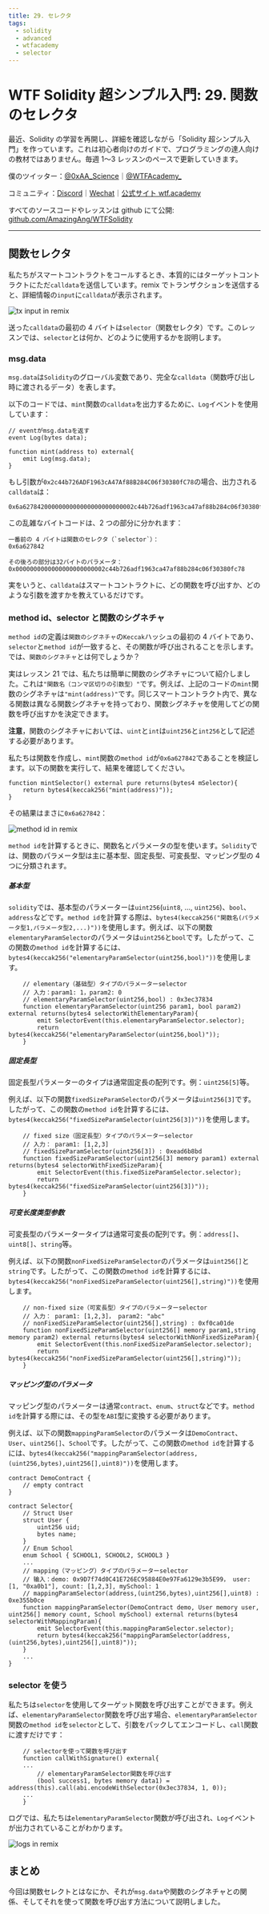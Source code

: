 ```yaml
---
title: 29. セレクタ
tags:
  - solidity
  - advanced
  - wtfacademy
  - selector
---
```


# WTF Solidity 超シンプル入門: 29. 関数のセレクタ

最近、Solidity の学習を再開し、詳細を確認しながら「Solidity 超シンプル入門」を作っています。これは初心者向けのガイドで、プログラミングの達人向けの教材ではありません。毎週 1〜3 レッスンのペースで更新していきます。

僕のツイッター：[@0xAA_Science](https://twitter.com/0xAA_Science)｜[@WTFAcademy\_](https://twitter.com/WTFAcademy_)

コミュニティ：[Discord](https://discord.gg/5akcruXrsk)｜[Wechat](https://docs.google.com/forms/d/e/1FAIpQLSe4KGT8Sh6sJ7hedQRuIYirOoZK_85miz3dw7vA1-YjodgJ-A/viewform?usp=sf_link)｜[公式サイト wtf.academy](https://wtf.academy)

すべてのソースコードやレッスンは github にて公開: [github.com/AmazingAng/WTFSolidity](https://github.com/AmazingAng/WTFSolidity)

---

## 関数セレクタ

私たちがスマートコントラクトをコールするとき、本質的にはターゲットコントラクトにただ`calldata`を送信しています。remix でトランザクションを送信すると、詳細情報の`input`に`calldata`が表示されます。

![tx input in remix](./img/29-1.png)

送った`calldata`の最初の 4 バイトは`selector`（関数セレクタ）です。このレッスンでは、`selector`とは何か、どのように使用するかを説明します。

### msg.data

`msg.data`は`Solidity`のグローバル変数であり、完全な`calldata`（関数呼び出し時に渡されるデータ）を表します。

以下のコードでは、`mint`関数の`calldata`を出力するために、`Log`イベントを使用しています：

```solidity
// eventがmsg.dataを返す
event Log(bytes data);

function mint(address to) external{
    emit Log(msg.data);
}
```

もし引数が`0x2c44b726ADF1963cA47Af88B284C06f30380fC78`の場合、出力される`calldata`は：

```text
0x6a6278420000000000000000000000002c44b726adf1963ca47af88b284c06f30380fc78
```

この乱雑なバイトコードは、2 つの部分に分かれます：

```text
一番前の 4 バイトは関数のセレクタ（`selector`）：
0x6a627842

その後ろの部分は32バイトのパラメータ：
0x0000000000000000000000002c44b726adf1963ca47af88b284c06f30380fc78
```

実をいうと、`calldata`はスマートコントラクトに、どの関数を呼び出すか、どのような引数を渡すかを教えているだけです。

### method id、selector と関数のシグネチャ

`method id`の定義は`関数のシグネチャ`の`Keccak`ハッシュの最初の 4 バイトであり、`selector`と`method id`が一致すると、その関数が呼び出されることを示します。では、`関数のシグネチャ`とは何でしょうか？

実はレッスン 21 では、私たちは簡単に関数のシグネチャについて紹介しました。これは`"関数名（コンマ区切りの引数型）"`です。例えば、上記のコードの`mint`関数のシグネチャは`"mint(address)"`です。同じスマートコントラクト内で、異なる関数は異なる関数シグネチャを持っており、関数シグネチャを使用してどの関数を呼び出すかを決定できます。

**注意**，関数のシグネチャにおいては、`uint`と`int`は`uint256`と`int256`として記述する必要があります。

私たちは関数を作成し、`mint`関数の`method id`が`0x6a627842`であることを検証します。以下の関数を実行して、結果を確認してください。

```solidity
function mintSelector() external pure returns(bytes4 mSelector){
    return bytes4(keccak256("mint(address)"));
}
```

その結果はまさに`0x6a627842`：

![method id in remix](./img/29-2.png)

`method id`を計算するときに、関数名とパラメータの型を使います。`Solidity`では、関数のパラメータ型は主に基本型、固定長型、可変長型、マッピング型の 4 つに分類されます。

##### 基本型

`solidity`では、基本型のパラメーターは`uint256`(`uint8`, ..., `uint256`)、`bool`、`address`などです。`method id`を計算する際は、`bytes4(keccak256("関数名(パラメータ型1,パラメータ型2,...)"))`を使用します。例えば、以下の関数`elementaryParamSelector`のパラメータは`uint256`と`bool`です。したがって、この関数の`method id`を計算するには、`bytes4(keccak256("elementaryParamSelector(uint256,bool)"))`を使用します。

```solidity
    // elementary（基础型）タイプのパラメーターselector
    // 入力：param1: 1，param2: 0
    // elementaryParamSelector(uint256,bool) : 0x3ec37834
    function elementaryParamSelector(uint256 param1, bool param2) external returns(bytes4 selectorWithElementaryParam){
        emit SelectorEvent(this.elementaryParamSelector.selector);
        return bytes4(keccak256("elementaryParamSelector(uint256,bool)"));
    }
```

##### 固定長型

固定長型パラメーターのタイプは通常固定長の配列です。例：`uint256[5]`等。

例えば、以下の関数`fixedSizeParamSelector`のパラメータは`uint256[3]`です。したがって、この関数の`method id`を計算するには、`bytes4(keccak256("fixedSizeParamSelector(uint256[3])"))`を使用します。

```solidity
    // fixed size（固定長型）タイプのパラメーターselector
    // 入力： param1: [1,2,3]
    // fixedSizeParamSelector(uint256[3]) : 0xead6b8bd
    function fixedSizeParamSelector(uint256[3] memory param1) external returns(bytes4 selectorWithFixedSizeParam){
        emit SelectorEvent(this.fixedSizeParamSelector.selector);
        return bytes4(keccak256("fixedSizeParamSelector(uint256[3])"));
    }
```

##### 可变长度类型参数

可変長型のパラメータータイプは通常可変長の配列です。例：`address[]`、`uint8[]`、`string`等。

例えば、以下の関数`nonFixedSizeParamSelector`のパラメータは`uint256[]`と`string`です。したがって、この関数の`method id`を計算するには、`bytes4(keccak256("nonFixedSizeParamSelector(uint256[],string)"))`を使用します。

```solidity
    // non-fixed size（可変長型）タイプのパラメーターselector
    // 入力： param1: [1,2,3]， param2: "abc"
    // nonFixedSizeParamSelector(uint256[],string) : 0xf0ca01de
    function nonFixedSizeParamSelector(uint256[] memory param1,string memory param2) external returns(bytes4 selectorWithNonFixedSizeParam){
        emit SelectorEvent(this.nonFixedSizeParamSelector.selector);
        return bytes4(keccak256("nonFixedSizeParamSelector(uint256[],string)"));
    }
```

##### マッピング型のパラメータ

マッピング型のパラメーターは通常`contract`、`enum`、`struct`などです。`method id`を計算する際には、その型を`ABI`型に変換する必要があります。

例えば、以下の関数`mappingParamSelector`のパラメータは`DemoContract`、`User`、`uint256[]`、`School`です。したがって、この関数の`method id`を計算するには、`bytes4(keccak256("mappingParamSelector(address,(uint256,bytes),uint256[],uint8)"))`を使用します。

```solidity
contract DemoContract {
    // empty contract
}

contract Selector{
    // Struct User
    struct User {
        uint256 uid;
        bytes name;
    }
    // Enum School
    enum School { SCHOOL1, SCHOOL2, SCHOOL3 }
    ...
    // mapping（マッピング）タイプのパラメーターselector
    // 输入：demo: 0x9D7f74d0C41E726EC95884E0e97Fa6129e3b5E99， user: [1, "0xa0b1"], count: [1,2,3], mySchool: 1
    // mappingParamSelector(address,(uint256,bytes),uint256[],uint8) : 0xe355b0ce
    function mappingParamSelector(DemoContract demo, User memory user, uint256[] memory count, School mySchool) external returns(bytes4 selectorWithMappingParam){
        emit SelectorEvent(this.mappingParamSelector.selector);
        return bytes4(keccak256("mappingParamSelector(address,(uint256,bytes),uint256[],uint8)"));
    }
    ...
}
```

### selector を使う

私たちは`selector`を使用してターゲット関数を呼び出すことができます。例えば、`elementaryParamSelector`関数を呼び出す場合、`elementaryParamSelector`関数の`method id`を`selector`として、引数をパックしてエンコードし、`call`関数に渡すだけです：

```solidity
    // selectorを使って関数を呼び出す
    function callWithSignature() external{
	...
        // elementaryParamSelector関数を呼び出す
        (bool success1, bytes memory data1) = address(this).call(abi.encodeWithSelector(0x3ec37834, 1, 0));
	...
    }
```

ログでは、私たちは`elementaryParamSelector`関数が呼び出され、`Log`イベントが出力されていることがわかります。

![logs in remix](./img/29-3.png)

## まとめ

今回は関数セレクトとはなにか、それが`msg.data`や関数のシグネチャとの関係、そしてそれを使って関数を呼び出す方法について説明しました。
